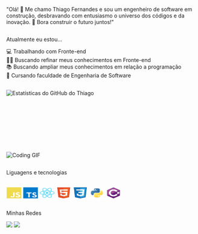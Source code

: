 "Olá! 👋 Me chamo Thiago Fernandes e sou um engenheiro de software em construção, desbravando com entusiasmo o universo dos códigos e da inovação. 🚀 Bora construir o futuro juntos!"
## 

Atualmente eu estou...

💻 Trabalhando com Fronte-end <br>
👨‍💻 Buscando refinar meus conhecimentos em Fronte-end <br>
📚 Buscando ampliar meus conhecimentos em relação a programação <br>
🏫 Cursando faculdade de Engenharia de Software <br>

## 

<div>
  <img src="https://github-readme-stats.vercel.app/api?username=T-A-Fernandes&show_icons=true&theme=chartreuse-dark" alt="Estatísticas do GitHub do Thiago" align="left" height="165" width="700" />
  <img src="https://user-images.githubusercontent.com/81328619/213875785-400ae517-156b-4aca-a787-bac75d84c393.gif" alt="Coding GIF" height="165" width="200"/>
</div>


##

Liguagens e tecnologias
<div style="display: inline_block"><br>
  <img align="center" alt="Rafa-Js" height="30" width="40" src="https://raw.githubusercontent.com/devicons/devicon/master/icons/javascript/javascript-plain.svg">
  <img align="center" alt="Rafa-Ts" height="30" width="40" src="https://raw.githubusercontent.com/devicons/devicon/master/icons/typescript/typescript-plain.svg">
  <img align="center" alt="Rafa-React" height="30" width="40" src="https://raw.githubusercontent.com/devicons/devicon/master/icons/react/react-original.svg">
  <img align="center" alt="Rafa-HTML" height="30" width="40" src="https://raw.githubusercontent.com/devicons/devicon/master/icons/html5/html5-original.svg">
  <img align="center" alt="Rafa-CSS" height="30" width="40" src="https://raw.githubusercontent.com/devicons/devicon/master/icons/css3/css3-original.svg">
  <img align="center" alt="Rafa-Python" height="30" width="40" src="https://raw.githubusercontent.com/devicons/devicon/master/icons/python/python-original.svg">
  <img align="center" alt="Rafa-Csharp" height="30" width="40" src="https://raw.githubusercontent.com/devicons/devicon/master/icons/csharp/csharp-original.svg">
</div>

##
  
Minhas Redes
<div> 

  <a href="https://instagram.com/rafaballerini" target="_blank"><img src="https://img.shields.io/badge/-Instagram-%23E4405F?style=for-the-badge&logo=instagram&logoColor=white" target="_blank"></a>
  <a href="https://www.linkedin.com/in/rafaella-ballerini-45875016a" target="_blank"><img src="https://img.shields.io/badge/-LinkedIn-%230077B5?style=for-the-badge&logo=linkedin&logoColor=white" target="_blank"></a> 
  
</div>
